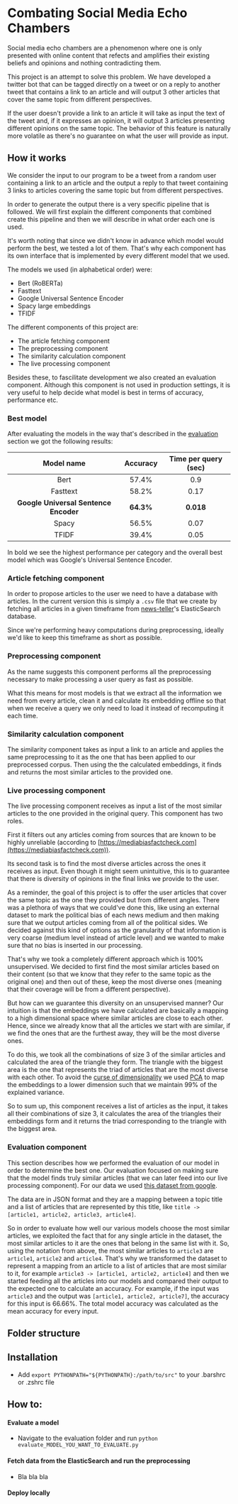 # Combating Social Media Echo Chambers

Social media echo chambers are a phenomenon where one is only presented with online content that refects and amplifies their existing beliefs and opinions and nothing contradicting them.

This project is an attempt to solve this problem. We have developed a twitter bot that can be tagged directly on a tweet or on a reply to another tweet that contains a link to an article and will output 3 other articles that cover the same topic from different perspectives.

If the user doesn't provide a link to an article it will take as input the text of the tweet and, if it expresses an opinion, it will output 3 articles presenting different opinions on the same topic. The behavior of this feature is naturally more volatile as there's no guarantee on what the user will provide as input.

## How it works

We consider the input to our program to be a tweet from a random user containing a link to an article and the output a reply to that tweet containing 3 links to articles covering the same topic but from different perspectives.

In order to generate the output there is a very specific pipeline that is followed. We will first explain the different components that combined create this pipeline and then we will describe in what order each one is used.

It's worth noting that since we didn't know in advance which model would perform the best, we tested a lot of them. That's why each component has its own interface that is implemented by every different model that we used.

The models we used (in alphabetical order) were:

- Bert (RoBERTa)
- Fasttext
- Google Universal Sentence Encoder
- Spacy large embeddings
- TFIDF

The different components of this project are:

- The article fetching component
- The preprocessing component
- The similarity calculation component
- The live processing component

Besides these, to fascilitate development we also created an evaluation component. Although this component is not used in production settings, it is very useful to help decide what model is best in terms of accuracy, performance etc.

### Best model

After evaluating the models in the way that's described in the [evaluation](#evaluation-component) section we got the following results:

| Model name  |  Accuracy | Time per query (sec) |
|:-:|:-:|:-:|
| Bert | 57.4%  | 0.9  |
| Fasttext  | 58.2%  | 0.17  |
| **Google Universal Sentence Encoder**  | **64.3%**  | **0.018**  |
| Spacy  | 56.5%  | 0.07  |
| TFIDF  | 39.4%  | 0.05  |

In bold we see the highest performance per category and the overall best model which was Google's Universal Sentence Encoder.

### Article fetching component

In order to propose articles to the user we need to have a database with articles. In the current version this is simply a `.csv` file that we create by fetching all articles in a given timeframe from [news-teller](http://newsteller.io/)'s ElasticSearch database.

Since we're performing heavy computations during preprocessing, ideally we'd like to keep this timeframe as short as possible.

### Preprocessing component

As the name suggests this component performs all the preprocessing necessary to make processing a user query as fast as possible.

What this means for most models is that we extract all the information we need from every article, clean it and calculate its embedding offline so that when we receive a query we only need to load it instead of recomputing it each time.

### Similarity calculation component

The similarity component takes as input a link to an article and applies the same preprocessing to it as the one that has been applied to our preprocessed corpus. Then using the the calculated embeddings, it finds and returns the most similar articles to the provided one.

### Live processing component

The live processing component receives as input a list of the most similar articles to the one provided in the original query. This component has two roles. 

First it filters out any articles coming from sources that are known to be highly unreliable (according to [https://mediabiasfactcheck.com](https://mediabiasfactcheck.com)).

Its second task is to find the most diverse articles across the ones it receives as input. Even though it might seem unintuitive, this is to guarantee that there is diversity of opinions in the final links we provide to the user. 

As a reminder, the goal of this project is to offer the user articles that cover the same topic as the one they provided but from different angles. There was a plethora of ways that we could've done this, like using an external dataset to mark the political bias of each news medium and then making sure that we output articles coming from all of the political sides. We decided against this kind of options as the granularity of that information is very coarse (medium level instead of article level) and we wanted to make sure that no bias is inserted in our processing.

That's why we took a completely different approach which is 100% unsupervised. We decided to first find the most similar articles based on their content (so that we know that they refer to the same topic as the original one) and then out of these, keep the most diverse ones (meaning that their coverage will be from a different perspective). 

But how can we guarantee this diversity on an unsupervised manner? Our intuition is that the embeddings we have calculated are basically a mapping to a high dimensional space where similar articles are close to each other. Hence, since we already know that all the articles we start with are similar, if we find the ones that are the furthest away, they will be the most diverse ones. 

To do this, we took all the combinations of size 3 of the similar articles and calculated the area of the triangle they form. The triangle with the biggest area is the one that represents the triad of articles that are the most diverse with each other. To avoid the [curse of dimensionality](https://en.wikipedia.org/wiki/Curse_of_dimensionality) we used [PCA](https://en.wikipedia.org/wiki/Principal_component_analysis) to map the embeddings to a lower dimension such that we maintain 99% of the explained variance.

So to sum up, this component receives a list of articles as the input, it takes all their combinations of size 3, it calculates the area of the triangles their embeddings form and it returns the triad corresponding to the triangle with the biggest area.

### Evaluation component

This section describes how we performed the evaluation of our model in order to determine the best one. Our evaluation focused on making sure that the model finds truly similar articles (that we can later feed into our live processing component). For our data we used [this dataset from google](https://github.com/google-research-datasets/NewSHead/releases/tag/v1.0).

The data are in JSON format and they are a mapping between a topic title and a list of articles that are represented by this title, like `title -> [article1, article2, article3, article4]`.

So in order to evaluate how well our various models choose the most similar articles, we exploited the fact that for any single article in the dataset, the most similar articles to it are the ones that belong in the same list with it. So, using the notation from above, the most similar articles to `article3` are `article1`, `article2` and `article4`. That's why we transformed the dataset to represent a mapping from an article to a list of articles that are most similar to it, for example `article3 -> [article1, article2, article4]` and then we started feeding all the articles into our models and compared their output to the expected one to calculate an accuracy. For example, if the input was `article3` and the output was `[article1, article2, article7]`, the accuracy for this input is 66.66%. The total model accuracy was calculated as the mean accuracy for every input.


## Folder structure 



## Installation

- Add `export PYTHONPATH="${PYTHONPATH}:/path/to/src"` to your .barshrc or .zshrc file

## How to:

#### Evaluate a model
- Navigate to the evaluation folder and run `python evaluate_MODEL_YOU_WANT_TO_EVALUATE.py`

#### Fetch data from the ElasticSearch and run the preprocessing
- Bla bla bla

#### Deploy locally